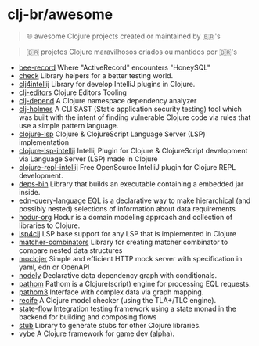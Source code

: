 # clj-br/awesome

> 🌐 awesome Clojure projects created or maintained by 🇧🇷's 


> 🇧🇷 projetos Clojure maravilhosos criados ou mantidos por 🇧🇷's 


- [bee-record](https://gitlab.com/mauricioszabo/bee-record) Where "ActiveRecord" encounters "HoneySQL" 
- [check](https://gitlab.com/mauricioszabo/check) Library helpers for a better testing world.
- [clj4intellij](https://github.com/ericdallo/clj4intellij) Library for develop IntelliJ plugins in Clojure.
- [clj-editors](https://gitlab.com/clj-editors) Clojure Editors Tooling 
- [clj-depend](https://github.com/fabiodomingues/clj-depend) A Clojure namespace dependency analyzer 
- [clj-holmes](https://github.com/clj-holmes/clj-holmes) A CLI SAST (Static application security testing) tool which was built with the intent of finding vulnerable Clojure code via rules that use a simple pattern language. 
- [clojure-lsp](https://github.com/clojure-lsp/clojure-lsp) Clojure & ClojureScript Language Server (LSP) implementation 
- [clojure-lsp-intellij](https://github.com/clojure-lsp/clojure-lsp-intellij) Intellij Plugin for Clojure & ClojureScript development via Language Server (LSP) made in Clojure
- [clojure-repl-intellij](https://github.com/afucher/clojure-repl-intellij) Free OpenSource IntelliJ plugin for Clojure REPL development.
- [deps-bin](https://github.com/ericdallo/deps-bin) Library that builds an executable containing a embedded jar inside.
- [edn-query-language](https://github.com/edn-query-language) EQL is a declarative way to make hierarchical (and possibly nested) selections of information about data requirements 
- [hodur-org](https://github.com/hodur-org) Hodur is a domain modeling approach and collection of libraries to Clojure. 
- [lsp4clj](https://github.com/clojure-lsp/lsp4clj) LSP base support for any LSP that is implemented in Clojure 
- [matcher-combinators](https://github.com/nubank/matcher-combinators) Library for creating matcher combinator to compare nested data structures 
- [moclojer](https://github.com/moclojer) Simple and efficient HTTP mock server with specification in yaml, edn or OpenAPI 
- [nodely](https://github.com/nubank/nodely) Declarative data dependency graph with conditionals.
- [pathom](https://github.com/wilkerlucio/pathom) Pathom is a Clojure(script) engine for processing EQL requests. 
- [pathom3](https://github.com/wilkerlucio/pathom3) Interface with complex data via graph mapping. 
- [recife](https://github.com/pfeodrippe/recife) A Clojure model checker (using the TLA+/TLC engine). 
- [state-flow](https://github.com/nubank/state-flow) Integration testing framework using a state monad in the backend for building and composing flows
- [stub](https://github.com/clj-easy/stub) Library to generate stubs for other Clojure libraries.
- [vybe](https://github.com/pfeodrippe/vybe) A Clojure framework for game dev (alpha). 
